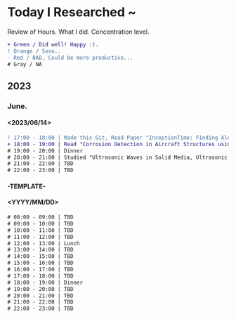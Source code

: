 # Today I Researched ~
Review of Hours. What I did. Concentration level.
```diff
+ Green / Did well! Happy :).
! Orange / Soso..
- Red / BAD, Could be more productive...
# Gray / NA
```

## 2023

### June.

#### <2023/06/14>
```diff
! 17:00 - 18:00 | Made this Git, Read Paper "InceptionTime: Finding AlexNet for Time Series Classification"
+ 18:00 - 19:00 | Read "Corrosion Detection in Aircraft Structures using Guided Lamb Waves"
# 19:00 - 20:00 | Dinner
# 20:00 - 21:00 | Studied "Ultrasonic Waves in Solid Media, Ultrasonic Nondestructive Testing Principles, Analysis", Re-Read Paper "Ultrasonic guided waves interaction with cracks in the front glass of thin-film solar photovoltaic module"
# 21:00 - 22:00 | TBD
# 22:00 - 23:00 | TBD
```

#### -TEMPLATE-

#### <YYYY/MM/DD>
```diff
# 08:00 - 09:00 | TBD
# 09:00 - 10:00 | TBD
# 10:00 - 11:00 | TBD
# 11:00 - 12:00 | TBD
# 12:00 - 13:00 | Lunch
# 13:00 - 14:00 | TBD
# 14:00 - 15:00 | TBD
# 15:00 - 16:00 | TBD
# 16:00 - 17:00 | TBD
# 17:00 - 18:00 | TBD
# 18:00 - 19:00 | Dinner
# 19:00 - 20:00 | TBD
# 20:00 - 21:00 | TBD
# 21:00 - 22:00 | TBD
# 22:00 - 23:00 | TBD
```
